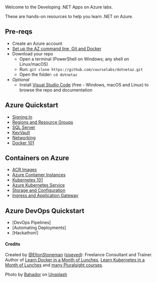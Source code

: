 Welcome to the Developing .NET Apps on Azure labs.

These are hands-on resources to help you learn .NET on Azure.

## Pre-reqs

 - Create an Azure account
 - [Set up the AZ command line, Git and Docker](./setup/README.md) 
 - Download your repo
    - Open a terminal (PowerShell on Windows; any shell on Linux/macOS) 
    - Run: `git clone https://github.com/courselabs/dotnetaz.git`
     - Open the folder: `cd dotnetaz`
- _Optional_
    - Install [Visual Studio Code](https://code.visualstudio.com) (free - Windows, macOS and Linux) to browse the repo and documentation

## Azure Quickstart

- [Signing In](labs/signin/README.md)
- [Regions and Resource Groups](labs/resourcegroups/README.md)
- [SQL Server](labs/sqlserver/README.md)
- [KeyVault](labs/keyvault/README.md)
- [Networking](labs/vnet/README.md)
- [Docker 101](labs/docker/README.md)

## Containers on Azure

- [ACR Images](labs/acr/README.md)
- [Azure Container Instances](labs/aci/README.md)
- [Kubernetes 101](labs/kubernetes/README.md)
- [Azure Kubernetes Service](labs/aks/README.md)
- [Storage and Configuration](labs/storage/README.md)
- [Ingress and Application Gateway](labs/ingress/README.md)

## Azure DevOps Quickstart

- [DevOps Pipelines]
- [Automating Deployments]
- [Hackathon!]

#### Credits

Created by [@EltonStoneman](https://twitter.com/EltonStoneman) ([sixeyed](https://github.com/sixeyed)): Freelance Consultant and Trainer. Author of [Learn Docker in a Month of Lunches](https://www.manning.com/books/learn-docker-in-a-month-of-lunches), [Learn Kubernetes in a Month of Lunches](https://www.manning.com/books/learn-kubernetes-in-a-month-of-lunches) and [many Pluralsight courses](https://pluralsight.pxf.io/c/1197078/424552/7490?u=https%3A%2F%2Fwww.pluralsight.com%2Fauthors%2Felton-stoneman).


Photo by <a href="https://unsplash.com/@_bahador?utm_source=unsplash&utm_medium=referral&utm_content=creditCopyText">Bahador</a> on <a href="https://unsplash.com/s/photos/cloud?utm_source=unsplash&utm_medium=referral&utm_content=creditCopyText">Unsplash</a>
  